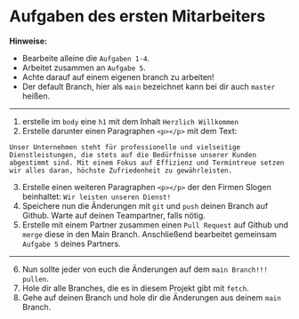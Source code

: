 # Aufgaben des ersten Mitarbeiters

**Hinweise:**

- Bearbeite alleine die `Aufgaben 1-4`.
- Arbeitet zusammen an `Aufgabe 5`.
- Achte darauf auf einem eigenen branch zu arbeiten!
- Der default Branch, hier als `main` bezeichnet kann bei dir auch `master` heißen.

---

1. erstelle im `body` eine `h1` mit dem Inhalt `Herzlich Willkommen`
2. Erstelle darunter einen Paragraphen `<p></p>`
   mit dem Text:

```
Unser Unternehmen steht für professionelle und vielseitige Dienstleistungen, die stets auf die Bedürfnisse unserer Kunden abgestimmt sind. Mit einem Fokus auf Effizienz und Termintreue setzen wir alles daran, höchste Zufriedenheit zu gewährleisten.
```

3. Erstelle einen weiteren Paragraphen `<p></p>` der den Firmen Slogen beinhaltet: `Wir leisten unseren Dienst!`
4. Speichere nun die Änderungen mit `git` und `push` deinen Branch auf Github. Warte auf deinen Teampartner, falls nötig.
5. Erstelle mit einem Partner zusammen einen `Pull Request` auf Github und `merge` diese in den Main Branch. Anschließend bearbeitet gemeinsam `Aufgabe 5` deines Partners.

---

6. Nun sollte jeder von euch die Änderungen auf dem `main Branch!!! pullen`.
7. Hole dir alle Branches, die es in diesem Projekt gibt mit `fetch`.
8. Gehe auf deinen Branch und hole dir die Änderungen aus deinem `main` Branch.
